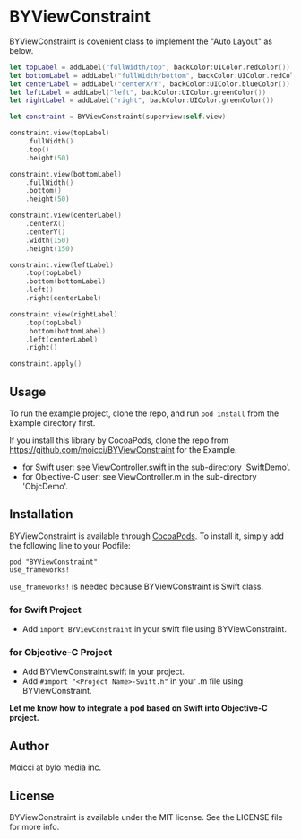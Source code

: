 # BYViewConstraint

BYViewConstraint is covenient class to implement the "Auto Layout" as below.

```swift
let topLabel = addLabel("fullWidth/top", backColor:UIColor.redColor())
let bottomLabel = addLabel("fullWidth/bottom", backColor:UIColor.redColor())
let centerLabel = addLabel("centerX/Y", backColor:UIColor.blueColor())
let leftLabel = addLabel("left", backColor:UIColor.greenColor())
let rightLabel = addLabel("right", backColor:UIColor.greenColor())

let constraint = BYViewConstraint(superview:self.view)

constraint.view(topLabel)
    .fullWidth()
    .top()
    .height(50)

constraint.view(bottomLabel)
    .fullWidth()
    .bottom()
    .height(50)

constraint.view(centerLabel)
    .centerX()
    .centerY()
    .width(150)
    .height(150)

constraint.view(leftLabel)
    .top(topLabel)
    .bottom(bottomLabel)
    .left()
    .right(centerLabel)

constraint.view(rightLabel)
    .top(topLabel)
    .bottom(bottomLabel)
    .left(centerLabel)
    .right()

constraint.apply()
```

## Usage

To run the example project, clone the repo, and run `pod install` from the Example directory first.

If you install this library by CocoaPods, clone the repo from <https://github.com/moicci/BYViewConstraint> for the Example.

- for Swift user: see ViewController.swift in the sub-directory 'SwiftDemo'.
- for Objective-C user: see ViewController.m in the sub-directory 'ObjcDemo'.

## Installation

BYViewConstraint is available through [CocoaPods](http://cocoapods.org). To install
it, simply add the following line to your Podfile:

    pod "BYViewConstraint"
    use_frameworks!

`use_frameworks!` is needed because BYViewConstraint is Swift class.

### for Swift Project

- Add `import BYViewConstraint` in your swift file using BYViewConstraint.

### for Objective-C Project

- Add BYViewConstraint.swift in your project.
- Add `#import "<Project Name>-Swift.h"` in your .m file using BYViewConstraint.

**Let me know how to integrate a pod based on Swift into Objective-C project.**

## Author

Moicci at bylo media inc.

## License

BYViewConstraint is available under the MIT license. See the LICENSE file for more info.


